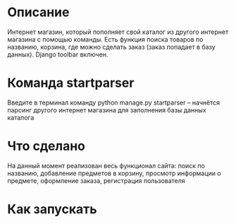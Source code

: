 # Описание
Интернет магазин, который пополняет свой каталог из другого интернет магазина с помощью команды. Есть функция поиска товаров по названию, корзина, где можно сделать заказ (заказ попадает в базу данных). Django toolbar включен.
# Команда startparser
Введите в терминал команду python manage.py startparser – начнётся парсинг другого интернет магазина для заполнения базы данных каталога
# Что сделано
На данный момент реализован весь функционал сайта: поиск по названию, добавление предметов в корзину, просмотр информации о предмете, оформление заказа, регистрация пользователя
# Как запускать
